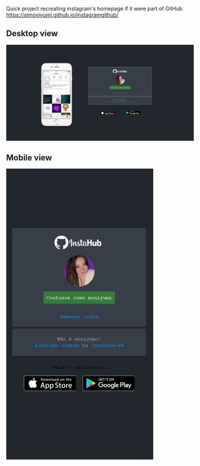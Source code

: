 Quick project recreating instagram's homepage if it were part of GitHub https://simoniyumi.github.io/instagramgithub/

## Desktop view 
![Screenshot Desktop](https://raw.githubusercontent.com/simoniyumi/instagramgithub/last/img/desktop.JPG)

## Mobile view 
![Mobile Screenshot](https://raw.githubusercontent.com/simoniyumi/instagramgithub/last/img/mobile.JPG)
